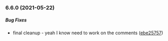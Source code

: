 ### 6.6.0 (2021-05-22)

##### Bug Fixes

*  final cleanup - yeah I know need to work on the comments ([ebe25757](https://github.com/IgorSzyporyn/storybook-facelift/commit/ebe25757f8b0ee8b5a1060f28a00162568064654))

